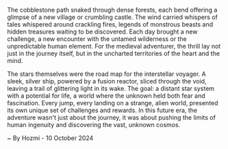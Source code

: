 
The cobblestone path snaked through dense forests, each bend offering a glimpse of a new village or crumbling castle. The wind carried whispers of tales whispered around crackling fires, legends of monstrous beasts and hidden treasures waiting to be discovered. Each day brought a new challenge, a new encounter with the untamed wilderness or the unpredictable human element. For the medieval adventurer, the thrill lay not just in the journey itself, but in the uncharted territories of the heart and the mind.

The stars themselves were the road map for the interstellar voyager. A sleek, silver ship, powered by a fusion reactor, sliced through the void, leaving a trail of glittering light in its wake. The goal: a distant star system with a potential for life, a world where the unknown held both fear and fascination. Every jump, every landing on a strange, alien world, presented its own unique set of challenges and rewards. In this future era, the adventure wasn't just about the journey, it was about pushing the limits of human ingenuity and discovering the vast, unknown cosmos. 

~ By Hozmi - 10 October 2024
